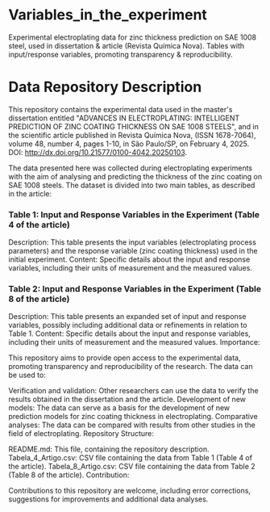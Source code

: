 # Variables_in_the_experiment
Experimental electroplating data for zinc thickness prediction on SAE 1008 steel, used in dissertation &amp; article (Revista Química Nova). Tables with input/response variables, promoting transparency &amp; reproducibility.

# Data Repository Description

This repository contains the experimental data used in the master's dissertation entitled "ADVANCES IN ELECTROPLATING: INTELLIGENT PREDICTION OF ZINC COATING THICKNESS ON SAE 1008 STEELS", and in the scientific article published in Revista Química Nova, (ISSN 1678-7064), volume 48, number 4, pages 1-10, in São Paulo/SP, on February 4, 2025. DOI: http://dx.doi.org/10.21577/0100-4042.20250103.

The data presented here was collected during electroplating experiments with the aim of analysing and predicting the thickness of the zinc coating on SAE 1008 steels. The dataset is divided into two main tables, as described in the article:

### Table 1: Input and Response Variables in the Experiment (Table 4 of the article)

Description: This table presents the input variables (electroplating process parameters) and the response variable (zinc coating thickness) used in the initial experiment.
Content: Specific details about the input and response variables, including their units of measurement and the measured values.

### Table 2: Input and Response Variables in the Experiment (Table 8 of the article)

Description: This table presents an expanded set of input and response variables, possibly including additional data or refinements in relation to Table 1.
Content: Specific details about the input and response variables, including their units of measurement and the measured values.
Importance:

This repository aims to provide open access to the experimental data, promoting transparency and reproducibility of the research. The data can be used to:

Verification and validation: Other researchers can use the data to verify the results obtained in the dissertation and the article.
Development of new models: The data can serve as a basis for the development of new prediction models for zinc coating thickness in electroplating.
Comparative analyses: The data can be compared with results from other studies in the field of electroplating.
Repository Structure:

README.md: This file, containing the repository description.
Tabela_4_Artigo.csv: CSV file containing the data from Table 1 (Table 4 of the article).
Tabela_8_Artigo.csv: CSV file containing the data from Table 2 (Table 8 of the article).
Contribution:

Contributions to this repository are welcome, including error corrections, suggestions for improvements and additional data analyses.

